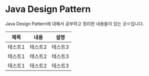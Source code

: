 # Java Design Pattern

Java Design Pattern에 대해서 공부하고 정리한 내용들이 있는 곳ㅇ입니다.&#x20;

| 제목    | 내용    | 설명    |
| ------- | ------- | ------- |
| 테스트1 | 테스트2 | 테스트3 |
| 테스트1 | 테스트2 | 테스트3 |
| 테스트1 | 테스트2 | 테스트3 |
